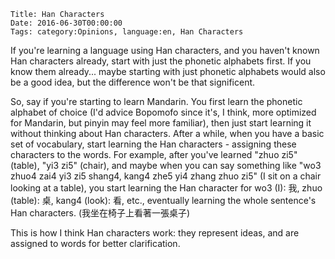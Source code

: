     Title: Han Characters
    Date: 2016-06-30T00:00:00
    Tags: category:Opinions, language:en, Han Characters

If you're learning a language using Han characters, and you haven't known Han characters already, start with just the phonetic alphabets first. If you know them already... maybe starting with just phonetic alphabets would also be a good idea, but the difference won't be that significent.

So, say if you're starting to learn Mandarin. You first learn the phonetic alphabet of choice (I'd advice Bopomofo since it's, I think, more optimized for Mandarin, but pinyin may feel more familiar), then just start learning it without thinking about Han characters.
After a while, when you have a basic set of vocabulary, start learning the Han characters - assigning these characters to the words. For example, after you've learned "zhuo zi5"(table), "yi3 zi5" (chair), and maybe when you can say something like "wo3 zhuo4 zai4 yi3 zi5 shang4, kang4 zhe5 yi4 zhang zhuo zi5" (I sit on a chair looking at a table), you start learning the Han character for wo3 (I): 我, zhuo (table): 桌, kang4 (look): 看, etc., eventually learning the whole sentence's Han characters. (我坐在椅子上看著一張桌子)

This is how I think Han characters work: they represent ideas, and are assigned to words for better clarification.
